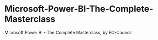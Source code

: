 # Microsoft-Power-BI-The-Complete-Masterclass
Microsoft Power BI - The Complete Masterclass, by EC-Council
